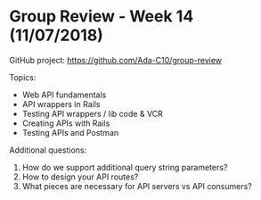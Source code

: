 # Group Review - Week 14 (11/07/2018)

GitHub project: https://github.com/Ada-C10/group-review

Topics:
* Web API fundamentals
* API wrappers in Rails
* Testing API wrappers / lib code & VCR
* Creating APIs with Rails
* Testing APIs and Postman

Additional questions:
1. How do we support additional query string parameters?
2. How to design your API routes?
3. What pieces are necessary for API servers vs API consumers?
